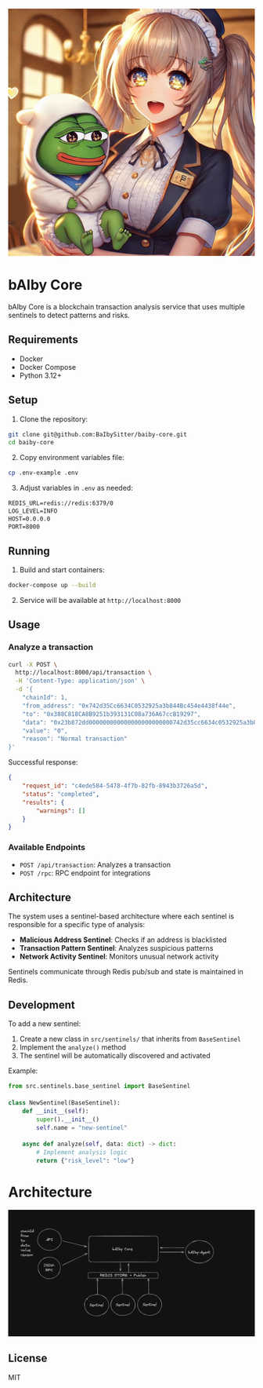 <p align="center">
  <img src="baibysitter.png" alt="bAIbySitter Image"/>
</p>

# bAIby Core

bAIby Core is a blockchain transaction analysis service that uses multiple sentinels to detect patterns and risks.

## Requirements

- Docker
- Docker Compose 
- Python 3.12+

## Setup

1. Clone the repository:
```bash
git clone git@github.com:BaIbySitter/baiby-core.git
cd baiby-core
```

2. Copy environment variables file:
```bash
cp .env-example .env
```

3. Adjust variables in `.env` as needed:
```env
REDIS_URL=redis://redis:6379/0
LOG_LEVEL=INFO
HOST=0.0.0.0
PORT=8000
```

## Running

1. Build and start containers:
```bash
docker-compose up --build
```

2. Service will be available at `http://localhost:8000`

## Usage

### Analyze a transaction

```bash
curl -X POST \
  http://localhost:8000/api/transaction \
  -H 'Content-Type: application/json' \
  -d '{
    "chainId": 1,
    "from_address": "0x742d35Cc6634C0532925a3b844Bc454e4438f44e",
    "to": "0x388C818CA8B9251b393131C08a736A67ccB19297",
    "data": "0x23b872dd000000000000000000000000742d35cc6634c0532925a3b844bc454e4438f44e000000000000000000000000388c818ca8b9251b393131c08a736a67ccb19297000000000000000000000000000000000000000000000000000000000000006f",
    "value": "0",
    "reason": "Normal transaction"
}'
```

Successful response:
```json
{
    "request_id": "c4ede584-5478-4f7b-82fb-8943b3726a5d",
    "status": "completed",
    "results": {
        "warnings": []
    }
}
```

### Available Endpoints

- `POST /api/transaction`: Analyzes a transaction
- `POST /rpc`: RPC endpoint for integrations

## Architecture

The system uses a sentinel-based architecture where each sentinel is responsible for a specific type of analysis:

- **Malicious Address Sentinel**: Checks if an address is blacklisted
- **Transaction Pattern Sentinel**: Analyzes suspicious patterns
- **Network Activity Sentinel**: Monitors unusual network activity

Sentinels communicate through Redis pub/sub and state is maintained in Redis.

## Development

To add a new sentinel:

1. Create a new class in `src/sentinels/` that inherits from `BaseSentinel`
2. Implement the `analyze()` method
3. The sentinel will be automatically discovered and activated

Example:

```python
from src.sentinels.base_sentinel import BaseSentinel

class NewSentinel(BaseSentinel):
    def __init__(self):
        super().__init__()
        self.name = "new-sentinel"

    async def analyze(self, data: dict) -> dict:
        # Implement analysis logic
        return {"risk_level": "low"}
```

# Architecture

<p align="center">
  <img src="baibycore-architecture.png" alt="bAIbySitter Image"/>
</p>

## License

MIT
